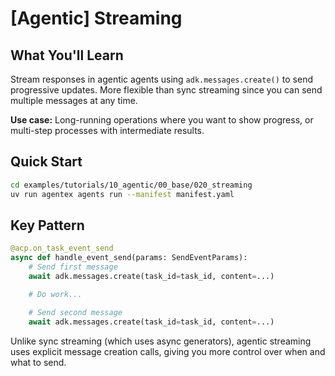 # [Agentic] Streaming

## What You'll Learn

Stream responses in agentic agents using `adk.messages.create()` to send progressive updates. More flexible than sync streaming since you can send multiple messages at any time.

**Use case:** Long-running operations where you want to show progress, or multi-step processes with intermediate results.

## Quick Start

```bash
cd examples/tutorials/10_agentic/00_base/020_streaming
uv run agentex agents run --manifest manifest.yaml
```

## Key Pattern

```python
@acp.on_task_event_send
async def handle_event_send(params: SendEventParams):
    # Send first message
    await adk.messages.create(task_id=task_id, content=...)

    # Do work...

    # Send second message
    await adk.messages.create(task_id=task_id, content=...)
```

Unlike sync streaming (which uses async generators), agentic streaming uses explicit message creation calls, giving you more control over when and what to send.
